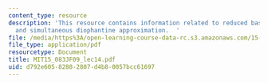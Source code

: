 ```yaml
---
content_type: resource
description: 'This resource contains information related to reduced bases for lattices
  and simultaneous diophantine approximation.  '
file: /media/https%3A/open-learning-course-data-rc.s3.amazonaws.com/15-083j-integer-programming-and-combinatorial-optimization-fall-2009/d792e60582882807d4b80057bcc61697_MIT15_083JF09_lec14.pdf
file_type: application/pdf
resourcetype: Document
title: MIT15_083JF09_lec14.pdf
uid: d792e605-8288-2807-d4b8-0057bcc61697
---
```

